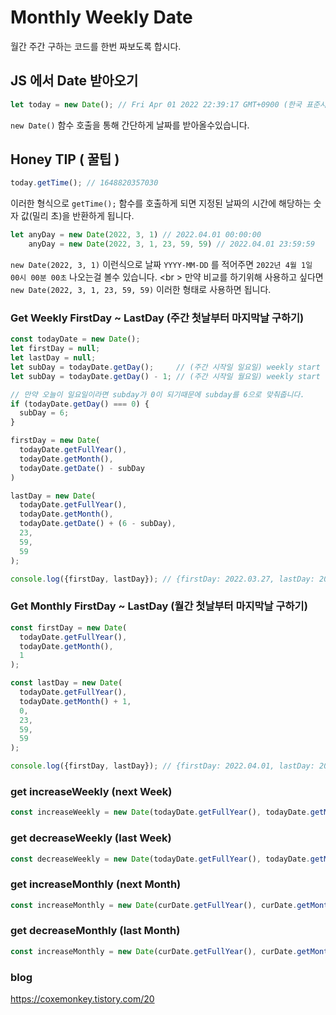 # Monthly Weekly Date
월간 주간 구하는 코드를 한번 짜보도록 합시다.

## JS 에서 Date 받아오기
```js
let today = new Date(); // Fri Apr 01 2022 22:39:17 GMT+0900 (한국 표준시)
```
`new Date()` 함수 호출을 통해 간단하게 날짜를 받아올수있습니다.

## Honey TIP ( 꿀팁 )
```js
today.getTime(); // 1648820357030
```
이러한 형식으로 `getTime();` 함수를 호출하게 되면 지정된 날짜의 시간에 해당하는 숫자 값(밀리 초)을 반환하게 됩니다.

```javascript
let anyDay = new Date(2022, 3, 1) // 2022.04.01 00:00:00
    anyDay = new Date(2022, 3, 1, 23, 59, 59) // 2022.04.01 23:59:59
```
`new Date(2022, 3, 1)` 이런식으로 날짜 `YYYY-MM-DD` 를 적어주면 `2022년 4월 1일 00시 00분 00초` 나오는걸 볼수 있습니다. <br \>
만약 비교를 하기위해 사용하고 싶다면 `new Date(2022, 3, 1, 23, 59, 59)` 이러한 형태로 사용하면 됩니다.

### Get Weekly FirstDay ~ LastDay (주간 첫날부터 마지막날 구하기)

```js
const todayDate = new Date();
let firstDay = null;
let lastDay = null;
let subDay = todayDate.getDay();     // (주간 시작일 일요일) weekly start - sunday
let subDay = todayDate.getDay() - 1; // (주간 시작일 월요일) weekly start - monday

// 만약 오늘이 일요일이라면 subday가 0이 되기때문에 subday를 6으로 맞춰줍니다.
if (todayDate.getDay() === 0) {
  subDay = 6;
}

firstDay = new Date(
  todayDate.getFullYear(),
  todayDate.getMonth(),
  todayDate.getDate() - subDay
)

lastDay = new Date(
  todayDate.getFullYear(),
  todayDate.getMonth(),
  todayDate.getDate() + (6 - subDay),
  23,
  59,
  59
);

console.log({firstDay, lastDay}); // {firstDay: 2022.03.27, lastDay: 2022.04.02}
```

### Get Monthly FirstDay ~ LastDay (월간 첫날부터 마지막날 구하기)
```js
const firstDay = new Date(
  todayDate.getFullYear(),
  todayDate.getMonth(),
  1
);

const lastDay = new Date(
  todayDate.getFullYear(),
  todayDate.getMonth() + 1,
  0,
  23,
  59,
  59
);

console.log({firstDay, lastDay}); // {firstDay: 2022.04.01, lastDay: 2022.04.30}
```

### get increaseWeekly (next Week)
```js 
const increaseWeekly = new Date(todayDate.getFullYear(), todayDate.getMonth(), todayDate.getDate() + 7);
```

### get decreaseWeekly (last Week)
```js 
const decreaseWeekly = new Date(todayDate.getFullYear(), todayDate.getMonth(), todayDate.getDate() - 7);
```

### get increaseMonthly (next Month)
```js
const increaseMonthly = new Date(curDate.getFullYear(), curDate.getMonth() + 1);
```

### get decreaseMonthly (last Month)
```js
const increaseMonthly = new Date(curDate.getFullYear(), curDate.getMonth() - 1);
```

### blog
https://coxemonkey.tistory.com/20

